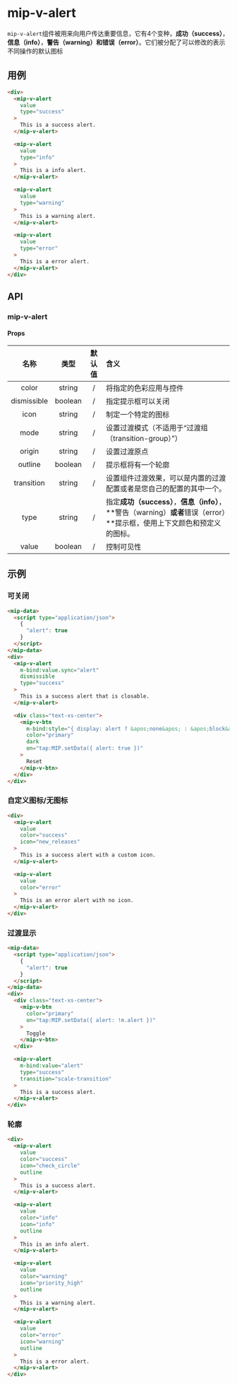 # mip-v-alert

`mip-v-alert`组件被用来向用户传达重要信息，它有4个变种，**成功（success）**，**信息（info）**，**警告（warning）**和**错误（error）**。它们被分配了可以修改的表示不同操作的默认图标

## 用例

```html
<div>
  <mip-v-alert
    value
    type="success"
  >
    This is a success alert.
  </mip-v-alert>

  <mip-v-alert
    value
    type="info"
  >
    This is a info alert.
  </mip-v-alert>

  <mip-v-alert
    value
    type="warning"
  >
    This is a warning alert.
  </mip-v-alert>

  <mip-v-alert
    value
    type="error"
  >
    This is a error alert.
  </mip-v-alert>
</div>
```

## API

### mip-v-alert

#### Props

名称|类型|默认值|含义
:--:|:--:|:--:|:---
color|string|/|将指定的色彩应用与控件
dismissible|boolean|/|指定提示框可以关闭
icon|string|/|制定一个特定的图标
mode|string|/|设置过渡模式（不适用于“过渡组（transition-group）”）
origin|string|/|设置过渡原点
outline|boolean|/|提示框将有一个轮廓
transition|string|/|设置组件过渡效果，可以是内置的过渡配置或者是您自己的配置的其中一个。
type|string|/|指定**成功（success）**，**信息（info）**，**警告（warning）**或者**错误（error）**提示框，使用上下文颜色和预定义的图标。
value|boolean|/|控制可见性

## 示例

### 可关闭

```html
<mip-data>
  <script type="application/json">
    {
      "alert": true
    }
  </script>
</mip-data>
<div>
  <mip-v-alert
    m-bind:value.sync="alert"
    dismissible
    type="success"
  >
    This is a success alert that is closable.
  </mip-v-alert>

  <div class="text-xs-center">
    <mip-v-btn
      m-bind:style="{ display: alert ? &apos;none&apos; : &apos;block&apos; }"
      color="primary"
      dark
      on="tap:MIP.setData({ alert: true })"
    >
      Reset
    </mip-v-btn>
  </div>
</div>
```

### 自定义图标/无图标

```html
<div>
  <mip-v-alert
    value
    color="success"
    icon="new_releases"
  >
    This is a success alert with a custom icon.
  </mip-v-alert>

  <mip-v-alert
    value
    color="error"
  >
    This is an error alert with no icon.
  </mip-v-alert>
</div>
```

### 过渡显示

```html
<mip-data>
  <script type="application/json">
    {
      "alert": true
    }
  </script>
</mip-data>
<div>
  <div class="text-xs-center">
    <mip-v-btn
      color="primary"
      on="tap:MIP.setData({ alert: !m.alert })"
    >
      Toggle
    </mip-v-btn>
  </div>

  <mip-v-alert
    m-bind:value="alert"
    type="success"
    transition="scale-transition"
  >
    This is a success alert.
  </mip-v-alert>
</div>
```

### 轮廓

```html
<div>
  <mip-v-alert
    value
    color="success"
    icon="check_circle"
    outline
  >
    This is a success alert.
  </mip-v-alert>

  <mip-v-alert
    value
    color="info"
    icon="info"
    outline
  >
    This is an info alert.
  </mip-v-alert>

  <mip-v-alert
    value
    color="warning"
    icon="priority_high"
    outline
  >
    This is a warning alert.
  </mip-v-alert>

  <mip-v-alert
    value
    color="error"
    icon="warning"
    outline
  >
    This is a error alert.
  </mip-v-alert>
</div>
```
